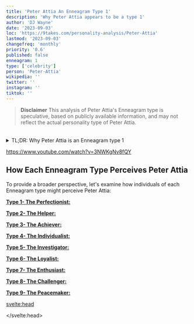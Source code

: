 ```yaml
---
title: 'Peter Attia An Enneagram Type 1'
description: 'Why Peter Attia appears to be a type 1'
author: 'DJ Wayne'
date: '2023-09-03'
loc: 'https://9takes.com/personality-analysis/Peter-Attia'
lastmod: '2023-09-03'
changefreq: 'monthly'
priority: '0.6'
published: false
enneagram: 1
type: ['celebrity']
person: 'Peter-Attia'
wikipedia: ''
twitter: ''
instagram: ''
tiktok: ''
---
```


<!-- // notes:  -->

<script>
	import  PopCard  from "$lib/components/atoms/PopCard.svelte";
import BlogPurpose from '$lib/components/blog/BlogPurpose.svelte'
</script>

<p class="firstLetter"></p>

> **Disclaimer** This analysis of Peter Attia's Enneagram type is speculative, based on publicly available information, and may not reflect the actual personality type of Peter Attia.

<div
	style="display: flex;
    justify-content: center;
    margin: 1rem 0;
	"
>
	<PopCard
		image={`/types/1s/${'Peter-Attia'}.webp`}
		showIcon={false}
		displayText="Peter Attia"
		subtext=""
	/>
</div>

<details>
<summary class="accordion">TL;DR: Why Peter Attia is an Enneagram type 1 </summary>
<div class="panel">
<ul>
<li>
</li>
<li>
</li>
<li>
</li>
<li>
</li>
</ul>
  </div>
</details>

https://www.youtube.com/watch?v=3NWKgNv8fQY

## How Each Enneagram Type Perceives Peter Attia

To provide a broader perspective, let's examine how individuals of each Enneagram type might perceive Peter Attia:

<article>
	<a href="/enneagram-corner/enneagram-type-1"><b>Type 1- The Perfectionist:</b></a>
  <p></p>
</article>
<article>
	<a href="/enneagram-corner/enneagram-type-2"><b>Type 2- The Helper:</b></a>
  <p></p>
</article>
<article>
	<a href="/enneagram-corner/enneagram-type-3"><b>Type 3- The Achiever:</b></a>
  <p></p>
</article>
<article>
	<a href="/enneagram-corner/enneagram-type-4"><b>Type 4- The Individualist:</b></a>
  <p></p>
</article>
<article>
	<a href="/enneagram-corner/enneagram-type-5"><b>Type 5- The Investigator:</b></a>
  <p></p>
</article>
<article>
	<a href="/enneagram-corner/enneagram-type-6"><b>Type 6- The Loyalist:</b></a>
  <p></p>
</article>
<article>
	<a href="/enneagram-corner/enneagram-type-7"><b>Type 7- The Enthusiast:</b></a>
  <p></p>
</article>
<article>
	<a href="/enneagram-corner/enneagram-type-8"><b>Type 8- The Challenger:</b></a>
  <p></p>
</article>
<article>
	<a href="/enneagram-corner/enneagram-type-9"><b>Type 9- The Peacemaker:</b></a>
  <p></p>
</article>

<svelte:head>

<script type="application/ld+json">

</script>

</svelte:head>

<style lang="scss"></style>
